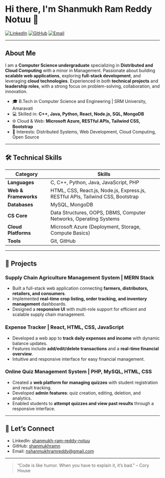 # Hi there, I'm Shanmukh Ram Reddy Notuu 👋

[![LinkedIn](https://img.shields.io/badge/LinkedIn-0A66C2?style=flat-square&logo=linkedin&logoColor=white)](https://linkedin.com/in/shanmukh-ram-reddy-notuu-439726258)
[![GitHub](https://img.shields.io/badge/GitHub-181717?style=flat-square&logo=github&logoColor=white)](https://github.com/shanmukhramn)
[![Email](https://img.shields.io/badge/Email-nshanmukhramreddy@gmail.com-c14438?style=flat-square&logo=gmail&logoColor=white)](mailto:nshanmukhramreddy@gmail.com)

---

## About Me

I am a **Computer Science undergraduate** specializing in **Distributed and Cloud Computing** with a minor in Management. Passionate about building **scalable web applications**, exploring **full-stack development**, and leveraging **cloud technologies**. Experienced in both **technical projects** and **leadership roles**, with a strong focus on problem-solving, collaboration, and innovation.

- 🎓 B.Tech in Computer Science and Engineering | SRM University, Amaravati
- 💻 Skilled in: **C++, Java, Python, React, Node.js, SQL, MongoDB**
- 🌐 Cloud & Web: **Microsoft Azure, RESTful APIs, Tailwind CSS, Bootstrap**
- 🚀 Interests: Distributed Systems, Web Development, Cloud Computing, Open Source

---

## 🛠️ Technical Skills

| Category | Skills |
|----------|-------|
| **Languages** | C, C++, Python, Java, JavaScript, PHP |
| **Web & Frameworks** | HTML, CSS, React.js, Node.js, Express.js, RESTful APIs, Tailwind CSS, Bootstrap |
| **Databases** | MySQL, MongoDB |
| **CS Core** | Data Structures, OOPS, DBMS, Computer Networks, Operating Systems |
| **Cloud Platforms** | Microsoft Azure (Deployment, Storage, Compute Basics) |
| **Tools** | Git, GitHub |

---

## 💼 Projects

### Supply Chain Agriculture Management System | MERN Stack
- Built a full-stack web application connecting **farmers, distributors, retailers, and consumers**.
- Implemented **real-time crop listing, order tracking, and inventory management** dashboards.
- Designed a **responsive UI** with multi-role support for efficient and scalable supply chain management.

### Expense Tracker | React, HTML, CSS, JavaScript
- Developed a web app to **track daily expenses and income** with dynamic balance updates.
- Features include **add/edit/delete transactions** and a **real-time financial overview**.
- Intuitive and responsive interface for easy financial management.

### Online Quiz Management System | PHP, MySQL, HTML, CSS
- Created a **web platform for managing quizzes** with student registration and result tracking.
- Developed **admin features**: quiz creation, editing, deletion, and analytics.
- Enabled students to **attempt quizzes and view past results** through a responsive interface.

---

## 🤝 Let’s Connect

- LinkedIn: [shanmukh-ram-reddy-notuu](https://linkedin.com/in/shanmukh-ram-reddy-notuu-439726258)  
- GitHub: [shanmukhramn](https://github.com/shanmukhramn)  
- Email: nshanmukhramreddy@gmail.com  

---

> “Code is like humor. When you have to explain it, it’s bad.” – Cory House
